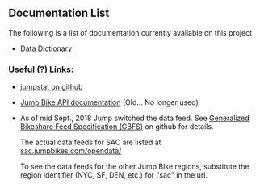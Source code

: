 ## Documentation List

The following is a list of documentation currently available on this project

* [Data Dictionary](/docs/data/)

### Useful (?) Links:

* [jumpstat on github](https://github.com/wleddy/jumpstat)
* [Jump Bike API documentation](https://app.socialbicycles.com/developer/ "Jump Bikes Developer API") (Old... No longer used)
* As of mid Sept., 2018 Jump switched the data feed. See [Generalized Bikeshare Feed Specification (GBFS)](https://github.com/NABSA/gbfs) on github for details.

    The actual data feeds for SAC are listed at [sac.jumpbikes.com/opendata/](https://sac.jumpbikes.com/opendata/)
    
    To see the data feeds for the other Jump Bike regions, substitute the region identifier (NYC, SF, DEN, etc.) for "sac" in
    the url.